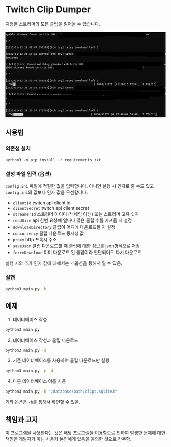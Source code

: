 # Twitch Clip Dumper

지정한 스트리머의 모든 클립을 읽어올 수 있습니다.

![demo](./img/demo.png)

## 사용법

### 의존성 설치
`python3 -m pip install -r requirements.txt`

### 설정 파일 입력 (옵션)
`config.ini` 파일에 적절한 값을 입력합니다. 아니면 실행 시 인자로 줄 수도 있고 `config.ini`의 값보다 인자 값을 우선합니다.

- `clientId` twitch api client id
- `clientSecret` twitch api client secret
- `streamerId` 스트리머 아이디 (닉네임 아님) 또는 스트리머 고유 숫자
- `readSize` api 한번 요청에 얼마나 많은 클립 수를 가져올 지 설정
- `downloadDirectory` 클립이 어디에 다운로드될 지 설정 
- `concurrency` 클립 다운로드 동시성 값
- `proxy` http 프록시 주소
- `saveJson` 클립 다운로드할 때 클립에 대한 정보를 json형식으로 저장
- `forceDownload` 이미 다운로드 된 클립이라 판단되어도 다시 다운로드



실행 시의 추가 인자 값에 대해서는 `-h`옵션을 통해서 알 수 있음.

### 실행
```bash
python3 main.py -h
```

## 예제

1. 데이터베이스 작성
```bash
python3 main.py
```

2. 데이터베이스 작성과 클립 다운로드
```bash
python3 main.py -d
```

3. 기존 데이터베이스를 사용하여 클립 다운로드만 실행
```bash
python3 main.py -n -d
```

4. 다른 데이터베이스 이름 사용
```bash
python3 main.py -b "/database/path/clips.sqlite3" 
```

기타 옵션은 `-h`를 통해서 확인할 수 있음.



## 책임과 고지
이 프로그램을 사용한다는 것은 해당 프로그램을 이용함으로 인하여 발생한 문제에 대한 책임은 개발자가 아닌 사용자 본인에게 있음을 동의한 것으로 간주함.